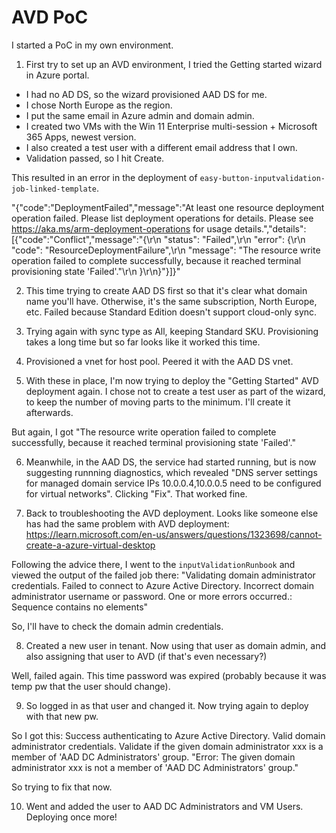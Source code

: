 # AVD PoC

I started a PoC in my own environment.

1. First try to set up an AVD environment, I tried the Getting started wizard in Azure portal.
* I had no AD DS, so the wizard provisioned AAD DS for me.
* I chose North Europe as the region.
* I put the same email in Azure admin and domain admin.
* I created two VMs with the Win 11 Enterprise multi-session + Microsoft 365 Apps, newest version.
* I also created a test user with a different email address that I own.
* Validation passed, so I hit Create.

This resulted in an error in the deployment of `easy-button-inputvalidation-job-linked-template`.

"{"code":"DeploymentFailed","message":"At least one resource deployment operation failed. Please list deployment operations for details. Please see https://aka.ms/arm-deployment-operations for usage details.","details":[{"code":"Conflict","message":"{\r\n  \"status\": \"Failed\",\r\n  \"error\": {\r\n    \"code\": \"ResourceDeploymentFailure\",\r\n    \"message\": \"The resource write operation failed to complete successfully, because it reached terminal provisioning state 'Failed'.\"\r\n  }\r\n}"}]}"

2. This time trying to create AAD DS first so that it's clear what domain name you'll have. Otherwise, it's the same subscription, North Europe, etc. Failed because Standard Edition doesn't support cloud-only sync.

3. Trying again with sync type as All, keeping Standard SKU. Provisioning takes a long time but so far looks like it worked this time.

4. Provisioned a vnet for host pool. Peered it with the AAD DS vnet.

5. With these in place, I'm now trying to deploy the "Getting Started" AVD deployment again. I chose not to create a test user as part of the wizard, to keep the number of moving parts to the minimum. I'll create it afterwards.

But again, I got "The resource write operation failed to complete successfully, because it reached terminal provisioning state 'Failed'."

6. Meanwhile, in the AAD DS, the service had started running, but is now suggesting runnning diagnostics, which revealed "DNS server settings for managed domain service IPs 10.0.0.4,10.0.0.5 need to be configured for virtual networks". Clicking "Fix". That worked fine.

7. Back to troubleshooting the AVD deployment. Looks like someone else has had the same problem with AVD deployment: https://learn.microsoft.com/en-us/answers/questions/1323698/cannot-create-a-azure-virtual-desktop

Following the advice there, I went to the `inputValidationRunbook` and viewed the output of the failed job there: "Validating domain administrator credentials. Failed to connect to Azure Active Directory. Incorrect domain administrator username or password. One or more errors occurred.: Sequence contains no elements"

So, I'll have to check the domain admin credentials.

8. Created a new user in tenant. Now using that user as domain admin, and also assigning that user to AVD (if that's even necessary?)

Well, failed again. This time password was expired (probably because it was temp pw that the user should change).

9. So logged in as that user and changed it. Now trying again to deploy with that new pw.

So I got this: Success authenticating to Azure Active Directory. Valid domain administrator credentials. Validate if the given domain administrator xxx is a member of 'AAD DC Administrators' group. "Error: The given domain administrator xxx is not a member of 'AAD DC Administrators' group."

So trying to fix that now.

10. Went and added the user to AAD DC Administrators and VM Users. Deploying once more!
